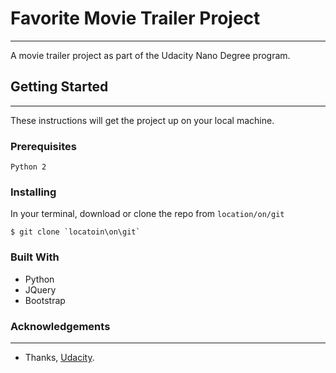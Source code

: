 # Favorite Movie Trailer Project
----
A movie trailer project as part of the Udacity Nano Degree program.

## Getting Started
----
These instructions will get the project up on your local machine.

### Prerequisites
```
Python 2
```
### Installing

In your terminal, download or clone the repo from `location/on/git`
```
$ git clone `locatoin\on\git`
```


### Built With
* Python
* JQuery
* Bootstrap

### Acknowledgements
----
* Thanks, [Udacity](https://www.udacity.com/).
